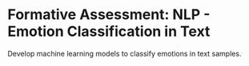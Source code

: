 # Formative Assessment: NLP - Emotion Classification in Text

Develop machine learning models to classify emotions in text samples.
